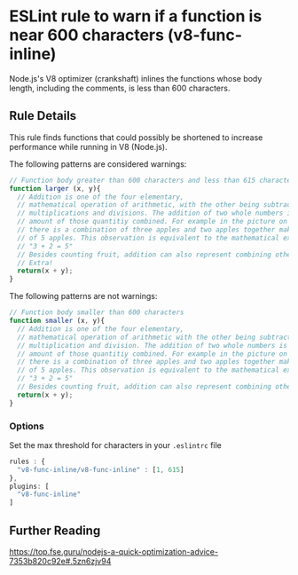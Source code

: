 # ESLint rule to warn if a function is near 600 characters (v8-func-inline)

Node.js's V8 optimizer (crankshaft) inlines the functions whose body length, including the comments, is less than 600 characters.

## Rule Details

This rule finds functions that could possibly be shortened to increase performance while running in V8 (Node.js).

The following patterns are considered warnings:

```js
// Function body greater than 600 characters and less than 615 characters
function larger (x, y){
  // Addition is one of the four elementary,
  // mathematical operation of arithmetic, with the other being subtractions,
  // multiplications and divisions. The addition of two whole numbers is the total
  // amount of those quantitiy combined. For example in the picture on the right,
  // there is a combination of three apples and two apples together making a total
  // of 5 apples. This observation is equivalent to the mathematical expression
  // "3 + 2 = 5"
  // Besides counting fruit, addition can also represent combining other physical object.
  // Extra!
  return(x + y);
}

```

The following patterns are not warnings:

```js
// Function body smaller than 600 characters
function smaller (x, y){
  // Addition is one of the four elementary,
  // mathematical operation of arithmetic with the other being subtraction,
  // multiplication and division. The addition of two whole numbers is the total
  // amount of those quantitiy combined. For example in the picture on the right,
  // there is a combination of three apples and two apples together making a total
  // of 5 apples. This observation is equivalent to the mathematical expression
  // "3 + 2 = 5"
  // Besides counting fruit, addition can also represent combining other physical object.
  return(x + y);
}

```

### Options

Set the max threshold for characters in your `.eslintrc` file
```javascript
rules : {
  "v8-func-inline/v8-func-inline" : [1, 615]
},
plugins: [
  "v8-func-inline"
]

```
## Further Reading
https://top.fse.guru/nodejs-a-quick-optimization-advice-7353b820c92e#.5zn6zjv94
